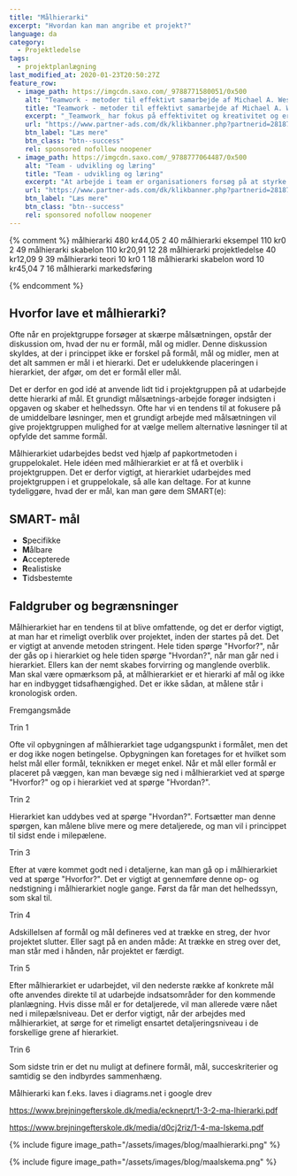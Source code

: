 ```yaml
---
title: "Målhierarki"
excerpt: "Hvordan kan man angribe et projekt?"
language: da
category:
  - Projektledelse
tags:
  - projektplanlægning
last_modified_at: 2020-01-23T20:50:27Z
feature_row:
  - image_path: https://imgcdn.saxo.com/_9788771580051/0x500
    alt: "Teamwork - metoder til effektivt samarbejde af Michael A. West"
    title: "Teamwork - metoder til effektivt samarbejde af Michael A. West"
    excerpt: "_Teamwork_ har fokus på effektivitet og kreativitet og er for alle, der på den ene eller anden måde bruger teamwork i deres dagligdag. Bogen er fyldt med praktiske eksempler og teori, der kan hjælpe et team med at opstille mål og opnå dem."
    url: "https://www.partner-ads.com/dk/klikbanner.php?partnerid=28187&bannerid=43264&htmlurl=https://www.saxo.com/dk/teamwork_michael-a-west_haeftet_9788771580051"
    btn_label: "Læs mere"
    btn_class: "btn--success"
    rel: sponsored nofollow noopener
  - image_path: https://imgcdn.saxo.com/_9788777064487/0x500
    alt: "Team - udvikling og læring"
    title: "Team - udvikling og læring"
    excerpt: "At arbejde i team er organisationers forsøg på at styrke udvikling af faglige og personlige potentialer og kompetencer. Bogens formål er at give svar på, hvordan udvikling og læring i team kan blive en succes, fx om sporten er en passende metafor til at fremme teamudvikling og læring og forståelse af samarbejde samt om team på arbejdspladsen kan skabe nye fortællinger om medarbejdernes måde at se på samarbejde og gensidig udvikling."
    url: "https://www.partner-ads.com/dk/klikbanner.php?partnerid=28187&bannerid=43264&htmlurl=https://www.saxo.com/dk/team-udvikling-og-laering_morten-bertelsen-red-reinhard-stelter-red_haeftet_9788777064487"
    btn_label: "Læs mere"
    btn_class: "btn--success"
    rel: sponsored nofollow noopener
---
```


{% comment %}
målhierarki
480
kr44,05
2
40
målhierarki eksempel
110
kr0
2
49
målhierarki skabelon
110
kr20,91
12
28
målhierarki projektledelse
40
kr12,09
9
39
målhierarki teori
10
kr0
1
18
målhierarki skabelon word
10
kr45,04
7
16
målhierarki markedsføring

{% endcomment %}

## Hvorfor lave et målhierarki?

Ofte når en projektgruppe forsøger at skærpe målsætningen, opstår der diskussion om, hvad der
nu er formål, mål og midler. Denne diskussion skyldes, at der i princippet ikke er forskel på
formål, mål og midler, men at det alt sammen er mål i et hierarki. Det er udelukkende placeringen
i hierarkiet, der afgør, om det er formål eller mål.

Det er derfor en god idé at anvende lidt tid i projektgruppen på at udarbejde dette hierarki af mål.
Et grundigt målsætnings-arbejde forøger indsigten i opgaven og skaber et helhedssyn. Ofte har vi
en tendens til at fokusere på de umiddelbare løsninger, men et grundigt arbejde med
målsætningen vil give projektgruppen mulighed for at vælge mellem alternative løsninger til at
opfylde det samme formål.

Målhierarkiet udarbejdes bedst ved hjælp af papkortmetoden i gruppelokalet.
Hele idéen med målhierarkiet er at få et overblik i projektgruppen. Det er derfor vigtigt, at
hierarkiet udarbejdes med projektgruppen i et gruppelokale, så alle kan deltage.
For at kunne tydeliggøre, hvad der er mål, kan man gøre dem SMART(e):

## SMART- mål

- **S**pecifikke
- **M**ålbare
- **A**ccepterede
- **R**ealistiske
- **T**idsbestemte

## Faldgruber og begrænsninger

Målhierarkiet har en tendens til at blive omfattende, og det er derfor vigtigt, at man har et
rimeligt overblik over projektet, inden der startes på det.
Det er vigtigt at anvende metoden stringent. Hele tiden spørge "Hvorfor?", når der gås op i
hierarkiet og hele tiden spørge "Hvordan?", når man går ned i hierarkiet. Ellers kan der nemt
skabes forvirring og manglende overblik.
Man skal være opmærksom på, at målhierarkiet er et hierarki af mål og ikke har en indbygget
tidsafhængighed. Det er ikke sådan, at målene står i kronologisk orden.

Fremgangsmåde

Trin 1

Ofte vil opbygningen af målhierarkiet tage udgangspunkt i formålet, men det er dog ikke nogen
betingelse. Opbygningen kan foretages for et hvilket som helst mål eller formål, teknikken er
meget enkel. Når et mål eller formål er placeret på væggen, kan man bevæge sig ned i
målhierarkiet ved at spørge "Hvorfor?" og op i hierarkiet ved at spørge "Hvordan?".

Trin 2

Hierarkiet kan uddybes ved at spørge "Hvordan?". Fortsætter man denne spørgen, kan målene
blive mere og mere detaljerede, og man vil i princippet til sidst ende i milepælene.
 
Trin 3

Efter at være kommet godt ned i detaljerne, kan man gå op i målhierarkiet
ved at spørge "Hvorfor?". Det er vigtigt at gennemføre denne op- og nedstigning i målhierarkiet
nogle gange. Først da får man det helhedssyn, som skal til.

Trin 4

Adskillelsen af formål og mål defineres ved at trække en streg, der hvor projektet slutter. Eller
sagt på en anden måde: At trække en streg over det, man står med i hånden, når projektet er
færdigt.

Trin 5

Efter målhierarkiet er udarbejdet, vil den nederste række af konkrete mål ofte anvendes direkte
til at udarbejde indsatsområder for den kommende planlægning. Hvis disse mål er for
detaljerede, vil man allerede være nået ned i milepælsniveau. Det er derfor vigtigt, når der
arbejdes med målhierarkiet, at sørge for et rimeligt ensartet detaljeringsniveau i de forskellige
grene af hierarkiet.

Trin 6

Som sidste trin er det nu muligt at definere formål, mål, succeskriterier og samtidig se den
indbyrdes sammenhæng.

Målhierarki kan f.eks. laves i diagrams.net i google drev

https://www.brejningefterskole.dk/media/eckneprt/1-3-2-ma-lhierarki.pdf

https://www.brejningefterskole.dk/media/d0cj2riz/1-4-ma-lskema.pdf

{% include figure image_path="/assets/images/blog/maalhierarki.png" %}


{% include figure image_path="/assets/images/blog/maalskema.png" %}
